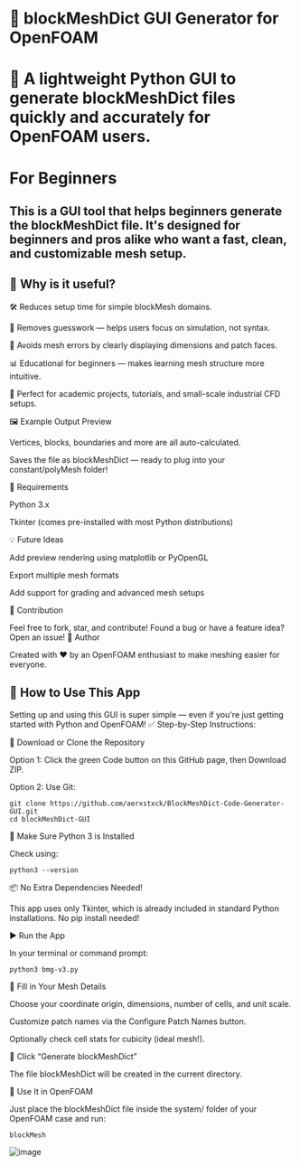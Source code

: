# 🧱 blockMeshDict GUI Generator for OpenFOAM

# 🚀 A lightweight Python GUI to generate blockMeshDict files quickly and accurately for OpenFOAM users.

# For Beginners 

## This is a GUI tool that helps beginners generate the blockMeshDict file. It's designed for beginners and pros alike who want a fast, clean, and customizable mesh setup.


## 📐 Why is it useful?

🛠️ Reduces setup time for simple blockMesh domains.

🧠 Removes guesswork — helps users focus on simulation, not syntax.

🎯 Avoids mesh errors by clearly displaying dimensions and patch faces.

 📊 Educational for beginners — makes learning mesh structure more intuitive.

💼 Perfect for academic projects, tutorials, and small-scale industrial CFD setups.


🖼️ Example Output Preview

 Vertices, blocks, boundaries and more are all auto-calculated.

Saves the file as blockMeshDict — ready to plug into your constant/polyMesh folder!

🔧 Requirements

Python 3.x

Tkinter (comes pre-installed with most Python distributions)

💡 Future Ideas

Add preview rendering using matplotlib or PyOpenGL

 Export multiple mesh formats

 Add support for grading and advanced mesh setups

🙌 Contribution

Feel free to fork, star, and contribute!
Found a bug or have a feature idea? Open an issue!
🧠 Author

Created with ❤️ by an OpenFOAM enthusiast to make meshing easier for everyone.



## 🚀 How to Use This App

Setting up and using this GUI is super simple — even if you're just getting started with Python and OpenFOAM!
✅ Step-by-Step Instructions:

🔽 Download or Clone the Repository

Option 1: Click the green Code button on this GitHub page, then Download ZIP.

Option 2: Use Git:

    git clone https://github.com/aerxstxck/BlockMeshDict-Code-Generator-GUI.git
    cd blockMeshDict-GUI

🐍 Make Sure Python 3 is Installed

Check using:

    python3 --version

📦 No Extra Dependencies Needed!

This app uses only Tkinter, which is already included in standard Python installations. No pip install needed!

▶️ Run the App

In your terminal or command prompt:

    python3 bmg-v3.py

🧮 Fill in Your Mesh Details

Choose your coordinate origin, dimensions, number of cells, and unit scale.

Customize patch names via the Configure Patch Names button.

Optionally check cell stats for cubicity (ideal mesh!).

📄 Click “Generate blockMeshDict”

 The file blockMeshDict will be created in the current directory.

🚀 Use It in OpenFOAM

Just place the blockMeshDict file inside the system/ folder of your OpenFOAM case and run:
    
    blockMesh

![image](https://github.com/user-attachments/assets/64af4783-1a25-4df4-886e-2137932981cd)


